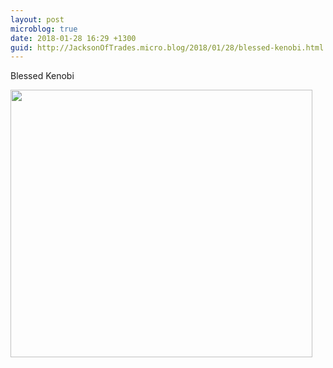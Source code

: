 ```yaml
---
layout: post
microblog: true
date: 2018-01-28 16:29 +1300
guid: http://JacksonOfTrades.micro.blog/2018/01/28/blessed-kenobi.html
---
```

Blessed Kenobi

<img src="http://JacksonOfTrades.micro.blog/uploads/2018/94d9a922d9.jpg" width="483" height="428" />
